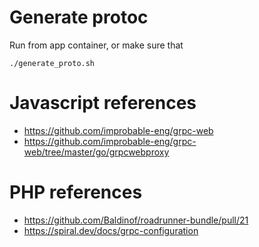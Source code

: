 # Generate protoc
Run from app container, or make sure that 
```
./generate_proto.sh
```

# Javascript references
- https://github.com/improbable-eng/grpc-web
- https://github.com/improbable-eng/grpc-web/tree/master/go/grpcwebproxy

# PHP references
- https://github.com/Baldinof/roadrunner-bundle/pull/21
- https://spiral.dev/docs/grpc-configuration